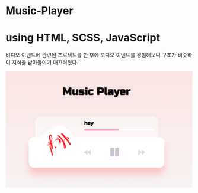 # Music-Player

<h1>using HTML, SCSS, JavaScript</h1>

비디오 이벤트에 관련된 프로젝트를 한 후에 오디오 이벤트를 경험해보니 구조가 비슷하여 지식을 받아들이기 매끄러웠다.

![이미지1](./images/readme.png)